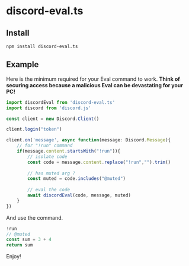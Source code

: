 
# discord-eval.ts

## Install

```
npm install discord-eval.ts
```

## Example

Here is the minimum required for your Eval command to work. **Think of securing access because a malicious Eval can be devastating for your PC!**

```ts
import discordEval from 'discord-eval.ts'
import discord from 'discord.js'

const client = new Discord.Client()

client.login("token")

client.on('message', async function(message: Discord.Message){
    // for "!run" command
    if(message.content.startsWith("!run")){
        // isolate code
        const code = message.content.replace("!run","").trim()
      
        // has muted arg ?
        const muted = code.includes("@muted")
      
        // eval the code
        await discordEval(code, message, muted)
    }
})
```

And use the command.

```js
!run
// @muted
const sum = 3 + 4
return sum
```

Enjoy!